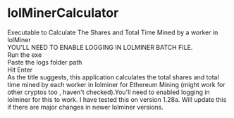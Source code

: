 # lolMinerCalculator
Executable to Calculate The Shares and Total Time Mined by a worker in lolMiner <br />
YOU'LL NEED TO ENABLE LOGGING IN LOLMINER BATCH FILE. <br />
Run the exe <br />
Paste the logs folder path <br />
Hit Enter <br />
As the title suggests, this application calculates the total shares and total time mined by each worker in lolminer for Ethereum Mining (might work for other cryptos too , haven't checked).You'll need to enabled logging in lolminer for this to work. I have tested this on version 1.28a. Will update this if there are major changes in newer lolminer versions.
